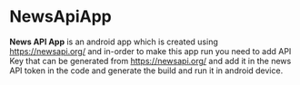 # NewsApiApp
**News API App** is an android app which is created using https://newsapi.org/ and in-order to make this app run you need to add API Key that can be generated from https://newsapi.org/ and add it in the news API token in the code and generate the build and run it in android device.
